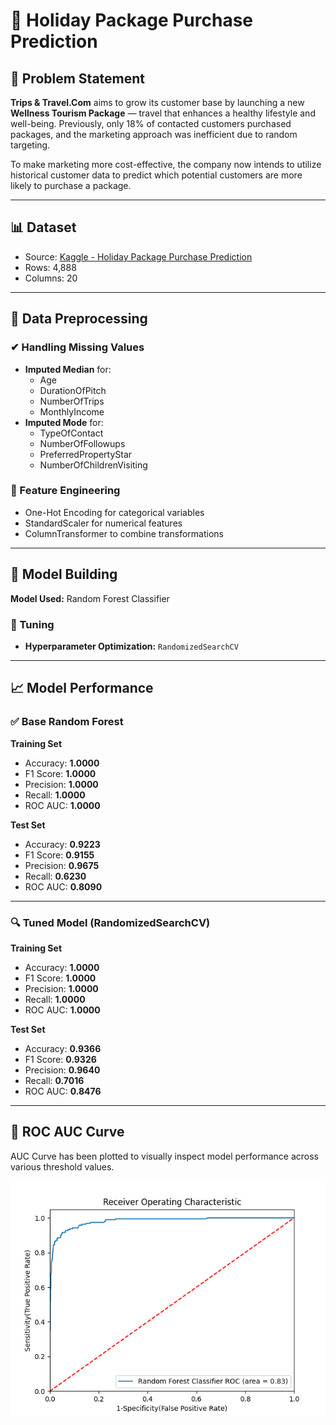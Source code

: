 # 🧳 Holiday Package Purchase Prediction

## 📝 Problem Statement

**Trips & Travel.Com** aims to grow its customer base by launching a new **Wellness Tourism Package** — travel that enhances a healthy lifestyle and well-being. Previously, only 18% of contacted customers purchased packages, and the marketing approach was inefficient due to random targeting.

To make marketing more cost-effective, the company now intends to utilize historical customer data to predict which potential customers are more likely to purchase a package.

---

## 📊 Dataset

- Source: [Kaggle - Holiday Package Purchase Prediction](https://www.kaggle.com/datasets/susant4learning/holiday-package-purchase-prediction)
- Rows: 4,888
- Columns: 20

---

## 🧼 Data Preprocessing

### ✔ Handling Missing Values

- **Imputed Median** for:
  - Age
  - DurationOfPitch
  - NumberOfTrips
  - MonthlyIncome
- **Imputed Mode** for:
  - TypeOfContact
  - NumberOfFollowups
  - PreferredPropertyStar
  - NumberOfChildrenVisiting

### 🧠 Feature Engineering

- One-Hot Encoding for categorical variables
- StandardScaler for numerical features
- ColumnTransformer to combine transformations

---

## 🧪 Model Building

**Model Used:** Random Forest Classifier

### 🔧 Tuning

- **Hyperparameter Optimization:** `RandomizedSearchCV`

---

## 📈 Model Performance

### ✅ Base Random Forest

**Training Set**
- Accuracy: **1.0000**
- F1 Score: **1.0000**
- Precision: **1.0000**
- Recall: **1.0000**
- ROC AUC: **1.0000**

**Test Set**
- Accuracy: **0.9223**
- F1 Score: **0.9155**
- Precision: **0.9675**
- Recall: **0.6230**
- ROC AUC: **0.8090**

---

### 🔍 Tuned Model (RandomizedSearchCV)

**Training Set**
- Accuracy: **1.0000**
- F1 Score: **1.0000**
- Precision: **1.0000**
- Recall: **1.0000**
- ROC AUC: **1.0000**

**Test Set**
- Accuracy: **0.9366**
- F1 Score: **0.9326**
- Precision: **0.9640**
- Recall: **0.7016**
- ROC AUC: **0.8476**

---

## 🧩 ROC AUC Curve

AUC Curve has been plotted to visually inspect model performance across various threshold values.

![AUC Curve](auc.png)


